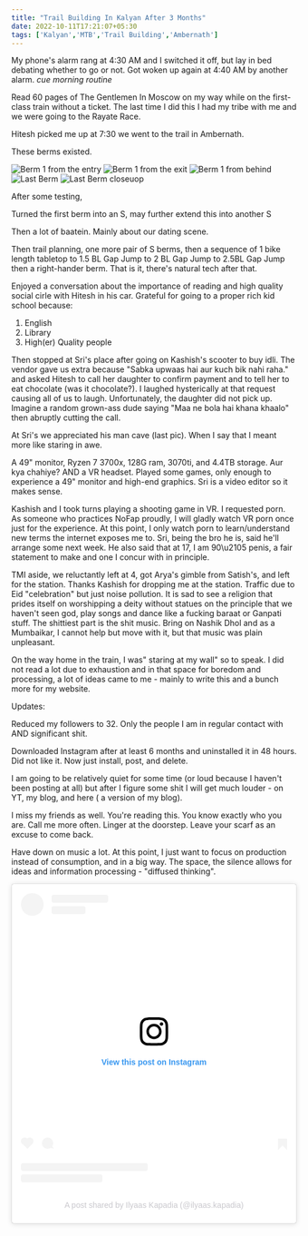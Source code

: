```yaml
---
title: "Trail Building In Kalyan After 3 Months"
date: 2022-10-11T17:21:07+05:30
tags: ['Kalyan','MTB','Trail Building','Ambernath']
---
```

My phone's alarm rang at 4:30 AM and I switched it off, but lay in bed debating whether to go or not. Got woken up again at 4:40 AM by another alarm. *cue morning routine*

Read 60 pages of The Gentlemen In Moscow on my way while on the first-class train without a ticket. The last time I did this I had my tribe with me and we were going to the Rayate Race.

Hitesh picked me up at 7:30 we went to the trail in Ambernath.

These berms existed.

![Berm 1 from the entry](/images/9oct2022/1.avif "Berm 1 from the entry")
![Berm 1 from the exit](/images/9oct2022/2.avif "Title")
![Berm 1 from behind](/images/9oct2022/5.avif "Title")
![Last Berm](/images/9oct2022/7.avif "Title")
![Last Berm closeuop](/images/9oct2022/6.avif "Title")

After some testing,
![]()

Turned the first berm into an S, may further extend this into another S

Then a lot of baatein. Mainly about our dating scene.

Then trail planning, one more pair of S berms, then a sequence of 1 bike length tabletop to 1.5 BL Gap Jump to 2 BL Gap Jump to 2.5BL Gap Jump then a right-hander berm. That is it, there's natural tech after that.

Enjoyed a conversation about the importance of reading and high quality social cirle with Hitesh in his car. Grateful for going to a proper rich kid school because:

1. English
2. Library
3. High(er) Quality people

Then stopped at Sri's place after going on Kashish's scooter to buy idli. The vendor gave us extra because "Sabka upwaas hai aur kuch bik nahi raha." and asked Hitesh to call her daughter to confirm payment and to tell her to eat chocolate (was it chocolate?). I laughed hysterically at that request causing all of us to laugh. Unfortunately, the daughter did not pick up. Imagine a random grown-ass dude saying "Maa ne bola hai khana khaalo" then abruptly cutting the call.

At Sri's we appreciated his man cave (last pic). When I say that I meant more like staring in awe.

A 49" monitor, Ryzen 7 3700x, 128G ram, 3070ti, and 4.4TB storage. Aur kya chahiye? AND a VR headset. Played some games, only enough to experience a 49" monitor and high-end graphics. Sri is a video editor so it makes sense.

Kashish and I took turns playing a shooting game in VR. I requested porn. As someone who practices NoFap proudly, I will gladly watch VR porn once just for the experience. At this point, I only watch porn to learn/understand new terms the internet exposes me to. Sri, being the bro he is, said he'll arrange some next week. He also said that at 17, I am 90\u2105 penis, a fair statement to make and one I concur with in principle.

TMI aside, we reluctantly left at 4, got Arya's gimble from Satish's, and left for the station. Thanks Kashish for dropping me at the station. Traffic due to Eid "celebration" but just noise pollution. It is sad to see a religion that prides itself on worshipping a deity without statues on the principle that we haven't seen god, play songs and dance like a fucking baraat or Ganpati stuff. The shittiest part is the shit music. Bring on Nashik Dhol and as a Mumbaikar, I cannot help but move with it, but that music was plain unpleasant.

On the way home in the train,  I was" staring at my wall" so to speak. I did not read a lot due to exhaustion and in that space for boredom and processing, a lot of ideas came to me - mainly to write this and a bunch more for my website.

Updates:

Reduced my followers to 32. Only the people I am in regular contact with AND significant shit.

Downloaded Instagram after at least 6 months and uninstalled it in 48 hours. Did not like it. Now just install, post, and delete.

I am going to be relatively quiet for some time (or loud because I haven't been posting at all) but after I figure some shit I will get much louder - on YT, my blog, and here ( a version of my blog).

I miss my friends as well. You're reading this. You know exactly who you are. Call me more often. Linger at the doorstep. Leave your scarf as an excuse to come back.

Have down on music a lot. At this point, I just want to focus on production instead of consumption, and in a big way. The space, the silence allows for ideas and information processing - "diffused thinking".

<blockquote class="instagram-media" data-instgrm-permalink="https://www.instagram.com/p/CjnRTUINO1Y/?utm_source=ig_embed&amp;utm_campaign=loading" data-instgrm-version="14" style=" background:#FFF; border:0; border-radius:3px; box-shadow:0 0 1px 0 rgba(0,0,0,0.5),0 1px 10px 0 rgba(0,0,0,0.15); margin: 1px; max-width:540px; min-width:326px; padding:0; width:99.375%; width:-webkit-calc(100% - 2px); width:calc(100% - 2px);"><div style="padding:16px;"> <a href="https://www.instagram.com/p/CjnRTUINO1Y/?utm_source=ig_embed&amp;utm_campaign=loading" style=" background:#FFFFFF; line-height:0; padding:0 0; text-align:center; text-decoration:none; width:100%;" target="_blank"> <div style=" display: flex; flex-direction: row; align-items: center;"> <div style="background-color: #F4F4F4; border-radius: 50%; flex-grow: 0; height: 40px; margin-right: 14px; width: 40px;"></div> <div style="display: flex; flex-direction: column; flex-grow: 1; justify-content: center;"> <div style=" background-color: #F4F4F4; border-radius: 4px; flex-grow: 0; height: 14px; margin-bottom: 6px; width: 100px;"></div> <div style=" background-color: #F4F4F4; border-radius: 4px; flex-grow: 0; height: 14px; width: 60px;"></div></div></div><div style="padding: 19% 0;"></div> <div style="display:block; height:50px; margin:0 auto 12px; width:50px;"><svg width="50px" height="50px" viewBox="0 0 60 60" version="1.1" xmlns="https://www.w3.org/2000/svg" xmlns:xlink="https://www.w3.org/1999/xlink"><g stroke="none" stroke-width="1" fill="none" fill-rule="evenodd"><g transform="translate(-511.000000, -20.000000)" fill="#000000"><g><path d="M556.869,30.41 C554.814,30.41 553.148,32.076 553.148,34.131 C553.148,36.186 554.814,37.852 556.869,37.852 C558.924,37.852 560.59,36.186 560.59,34.131 C560.59,32.076 558.924,30.41 556.869,30.41 M541,60.657 C535.114,60.657 530.342,55.887 530.342,50 C530.342,44.114 535.114,39.342 541,39.342 C546.887,39.342 551.658,44.114 551.658,50 C551.658,55.887 546.887,60.657 541,60.657 M541,33.886 C532.1,33.886 524.886,41.1 524.886,50 C524.886,58.899 532.1,66.113 541,66.113 C549.9,66.113 557.115,58.899 557.115,50 C557.115,41.1 549.9,33.886 541,33.886 M565.378,62.101 C565.244,65.022 564.756,66.606 564.346,67.663 C563.803,69.06 563.154,70.057 562.106,71.106 C561.058,72.155 560.06,72.803 558.662,73.347 C557.607,73.757 556.021,74.244 553.102,74.378 C549.944,74.521 548.997,74.552 541,74.552 C533.003,74.552 532.056,74.521 528.898,74.378 C525.979,74.244 524.393,73.757 523.338,73.347 C521.94,72.803 520.942,72.155 519.894,71.106 C518.846,70.057 518.197,69.06 517.654,67.663 C517.244,66.606 516.755,65.022 516.623,62.101 C516.479,58.943 516.448,57.996 516.448,50 C516.448,42.003 516.479,41.056 516.623,37.899 C516.755,34.978 517.244,33.391 517.654,32.338 C518.197,30.938 518.846,29.942 519.894,28.894 C520.942,27.846 521.94,27.196 523.338,26.654 C524.393,26.244 525.979,25.756 528.898,25.623 C532.057,25.479 533.004,25.448 541,25.448 C548.997,25.448 549.943,25.479 553.102,25.623 C556.021,25.756 557.607,26.244 558.662,26.654 C560.06,27.196 561.058,27.846 562.106,28.894 C563.154,29.942 563.803,30.938 564.346,32.338 C564.756,33.391 565.244,34.978 565.378,37.899 C565.522,41.056 565.552,42.003 565.552,50 C565.552,57.996 565.522,58.943 565.378,62.101 M570.82,37.631 C570.674,34.438 570.167,32.258 569.425,30.349 C568.659,28.377 567.633,26.702 565.965,25.035 C564.297,23.368 562.623,22.342 560.652,21.575 C558.743,20.834 556.562,20.326 553.369,20.18 C550.169,20.033 549.148,20 541,20 C532.853,20 531.831,20.033 528.631,20.18 C525.438,20.326 523.257,20.834 521.349,21.575 C519.376,22.342 517.703,23.368 516.035,25.035 C514.368,26.702 513.342,28.377 512.574,30.349 C511.834,32.258 511.326,34.438 511.181,37.631 C511.035,40.831 511,41.851 511,50 C511,58.147 511.035,59.17 511.181,62.369 C511.326,65.562 511.834,67.743 512.574,69.651 C513.342,71.625 514.368,73.296 516.035,74.965 C517.703,76.634 519.376,77.658 521.349,78.425 C523.257,79.167 525.438,79.673 528.631,79.82 C531.831,79.965 532.853,80.001 541,80.001 C549.148,80.001 550.169,79.965 553.369,79.82 C556.562,79.673 558.743,79.167 560.652,78.425 C562.623,77.658 564.297,76.634 565.965,74.965 C567.633,73.296 568.659,71.625 569.425,69.651 C570.167,67.743 570.674,65.562 570.82,62.369 C570.966,59.17 571,58.147 571,50 C571,41.851 570.966,40.831 570.82,37.631"></path></g></g></g></svg></div><div style="padding-top: 8px;"> <div style=" color:#3897f0; font-family:Arial,sans-serif; font-size:14px; font-style:normal; font-weight:550; line-height:18px;">View this post on Instagram</div></div><div style="padding: 12.5% 0;"></div> <div style="display: flex; flex-direction: row; margin-bottom: 14px; align-items: center;"><div> <div style="background-color: #F4F4F4; border-radius: 50%; height: 12.5px; width: 12.5px; transform: translateX(0px) translateY(7px);"></div> <div style="background-color: #F4F4F4; height: 12.5px; transform: rotate(-45deg) translateX(3px) translateY(1px); width: 12.5px; flex-grow: 0; margin-right: 14px; margin-left: 2px;"></div> <div style="background-color: #F4F4F4; border-radius: 50%; height: 12.5px; width: 12.5px; transform: translateX(9px) translateY(-18px);"></div></div><div style="margin-left: 8px;"> <div style=" background-color: #F4F4F4; border-radius: 50%; flex-grow: 0; height: 20px; width: 20px;"></div> <div style=" width: 0; height: 0; border-top: 2px solid transparent; border-left: 6px solid #f4f4f4; border-bottom: 2px solid transparent; transform: translateX(16px) translateY(-4px) rotate(30deg)"></div></div><div style="margin-left: auto;"> <div style=" width: 0px; border-top: 8px solid #F4F4F4; border-right: 8px solid transparent; transform: translateY(16px);"></div> <div style=" background-color: #F4F4F4; flex-grow: 0; height: 12px; width: 16px; transform: translateY(-4px);"></div> <div style=" width: 0; height: 0; border-top: 8px solid #F4F4F4; border-left: 8px solid transparent; transform: translateY(-4px) translateX(8px);"></div></div></div> <div style="display: flex; flex-direction: column; flex-grow: 1; justify-content: center; margin-bottom: 24px;"> <div style=" background-color: #F4F4F4; border-radius: 4px; flex-grow: 0; height: 14px; margin-bottom: 6px; width: 224px;"></div> <div style=" background-color: #F4F4F4; border-radius: 4px; flex-grow: 0; height: 14px; width: 144px;"></div></div></a><p style=" color:#c9c8cd; font-family:Arial,sans-serif; font-size:14px; line-height:17px; margin-bottom:0; margin-top:8px; overflow:hidden; padding:8px 0 7px; text-align:center; text-overflow:ellipsis; white-space:nowrap;"><a href="https://www.instagram.com/p/CjnRTUINO1Y/?utm_source=ig_embed&amp;utm_campaign=loading" style=" color:#c9c8cd; font-family:Arial,sans-serif; font-size:14px; font-style:normal; font-weight:normal; line-height:17px; text-decoration:none;" target="_blank">A post shared by Ilyaas Kapadia (@ilyaas.kapadia)</a></p></div></blockquote>
<script async src="//www.instagram.com/embed.js"></script>
